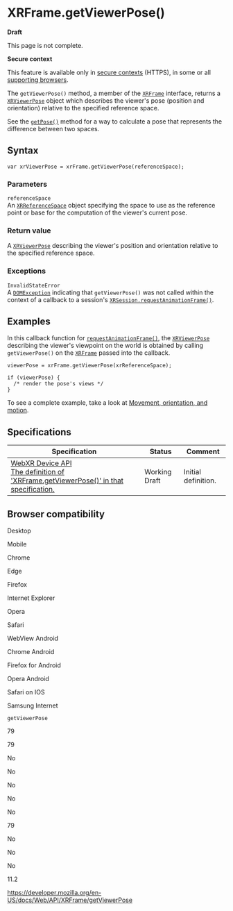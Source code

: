 XRFrame.getViewerPose()
=======================

**Draft**

This page is not complete.

**Secure context**

This feature is available only in [secure contexts](https://developer.mozilla.org/en-US/docs/Web/Security/Secure_Contexts) (HTTPS), in some or all [supporting browsers](#browser_compatibility).

The `getViewerPose()` method, a member of the [`XRFrame`](../xrframe) interface, returns a [`XRViewerPose`](../xrviewerpose) object which describes the viewer's pose (position and orientation) relative to the specified reference space.

See the [`getPose()`](getpose) method for a way to calculate a pose that represents the difference between two spaces.

Syntax
------

    var xrViewerPose = xrFrame.getViewerPose(referenceSpace);

### Parameters

`referenceSpace`  
An [`XRReferenceSpace`](../xrreferencespace) object specifying the space to use as the reference point or base for the computation of the viewer's current pose.

### Return value

A [`XRViewerPose`](../xrviewerpose) describing the viewer's position and orientation relative to the specified reference space.

### Exceptions

`InvalidStateError`  
A [`DOMException`](../domexception) indicating that `getViewerPose()` was not called within the context of a callback to a session's [`XRSession.requestAnimationFrame()`](../xrsession/requestanimationframe).

Examples
--------

In this callback function for [`requestAnimationFrame()`](../xrsession/requestanimationframe), the [`XRViewerPose`](../xrviewerpose) describing the viewer's viewpoint on the world is obtained by calling `getViewerPose()` on the [`XRFrame`](../xrframe) passed into the callback.

    viewerPose = xrFrame.getViewerPose(xrReferenceSpace);

    if (viewerPose) {
      /* render the pose's views */
    }

To see a complete example, take a look at [Movement, orientation, and motion](../webxr_device_api/movement_and_motion).

Specifications
--------------

<table><thead><tr class="header"><th>Specification</th><th>Status</th><th>Comment</th></tr></thead><tbody><tr class="odd"><td><a href="https://immersive-web.github.io/webxr/#dom-xrframe-getviewerpose">WebXR Device API<br />
<span class="small">The definition of 'XRFrame.getViewerPose()' in that specification.</span></a></td><td><span class="spec-wd">Working Draft</span></td><td>Initial definition.</td></tr></tbody></table>

Browser compatibility
---------------------

Desktop

Mobile

Chrome

Edge

Firefox

Internet Explorer

Opera

Safari

WebView Android

Chrome Android

Firefox for Android

Opera Android

Safari on IOS

Samsung Internet

`getViewerPose`

79

79

No

No

No

No

No

79

No

No

No

11.2

<a href="https://developer.mozilla.org/en-US/docs/Web/API/XRFrame/getViewerPose" class="_attribution-link">https://developer.mozilla.org/en-US/docs/Web/API/XRFrame/getViewerPose</a>

